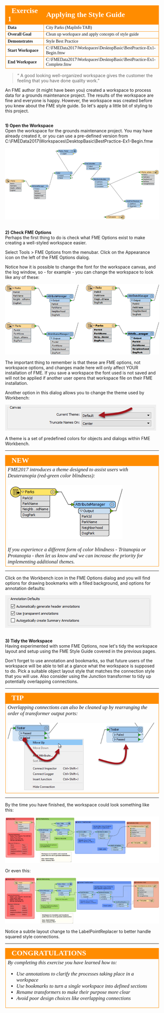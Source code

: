 <!--Exercise Section-->


<table style="border-spacing: 0px;border-collapse: collapse;font-family:serif">
<tr>
<td width=25% style="vertical-align:middle;background-color:darkorange;border: 2px solid darkorange">
<i class="fa fa-cogs fa-lg fa-pull-left fa-fw" style="color:white;padding-right: 12px;vertical-align:text-top"></i>
<span style="color:white;font-size:x-large;font-weight: bold">Exercise 1</span>
</td>
<td style="border: 2px solid darkorange;background-color:darkorange;color:white">
<span style="color:white;font-size:x-large;font-weight: bold">Applying the Style Guide</span>
</td>
</tr>

<tr>
<td style="border: 1px solid darkorange; font-weight: bold">Data</td>
<td style="border: 1px solid darkorange">City Parks (MapInfo TAB)</td>
</tr>

<tr>
<td style="border: 1px solid darkorange; font-weight: bold">Overall Goal</td>
<td style="border: 1px solid darkorange">Clean up workspace and apply concepts of style guide</td>
</tr>

<tr>
<td style="border: 1px solid darkorange; font-weight: bold">Demonstrates</td>
<td style="border: 1px solid darkorange">Style Best Practice</td>
</tr>

<tr>
<td style="border: 1px solid darkorange; font-weight: bold">Start Workspace</td>
<td style="border: 1px solid darkorange">C:\FMEData2017\Workspaces\DesktopBasic\BestPractice-Ex1-Begin.fmw</td>
</tr>

<tr>
<td style="border: 1px solid darkorange; font-weight: bold">End Workspace</td>
<td style="border: 1px solid darkorange">C:\FMEData2017\Workspaces\DesktopBasic\BestPractice-Ex1-Complete.fmw</td>
</tr>

</table>

>“ A good looking well-organized workspace gives the customer the feeling that you have done quality work.”

An FME author (it might have been you) created a workspace to process data for a grounds maintenance project. The results of the workspace are fine and everyone is happy. However, the workspace was created before you knew about the FME style guide. So let's apply a little bit of styling to this project. 


<br>**1) Open the Workspace**
<br>Open the workspace for the grounds maintenance project. You may have already created it, or you can use a pre-defined version from C:\FMEData2017\Workspaces\DesktopBasic\BestPractice-Ex1-Begin.fmw

![](./Images/Img3.200.Ex1.UnstyledWorkspace.png)


<br>**2) Check FME Options**
<br>Perhaps the first thing to do is check what FME Options exist to make creating a well-styled workspace easier.

Select Tools > FME Options from the menubar. Click on the Appearance icon on the left of the FME Options dialog.

Notice how it is possible to change the font for the workspace canvas, and the log window, so - for example - you can change the workspace to look like any of these:

![](./Images/Img3.201.Ex1.TextStyles.png)

The important thing to remember is that these are FME options, not workspace options, and changes made here will only affect YOUR installation of FME. If you save a workspace the font used is not saved and will not be applied if another user opens that workspace file on their FME installation.

Another option in this dialog allows you to change the theme used by Workbench:

![](./Images/Img3.202.Ex1.ThemeOption.png)

A theme is a set of predefined colors for objects and dialogs within FME Workbench. 

---

<!--New Section--> 

<table style="border-spacing: 0px">
<tr>
<td style="vertical-align:middle;background-color:darkorange;border: 2px solid darkorange">
<i class="fa fa-bolt fa-lg fa-pull-left fa-fw" style="color:white;padding-right: 12px;vertical-align:text-top"></i>
<span style="color:white;font-size:x-large;font-weight: bold;font-family:serif">NEW</span>
</td>
</tr>

<tr>
<td style="border: 1px solid darkorange">
<span style="font-family:serif; font-style:italic; font-size:larger">
FME2017 introduces a theme designed to assist users with Deuteranopia (red-green color blindness):
<br><br><img src="./Images/Img3.203.Ex1.DeuteranopiaTheme.png">
<br><br>If you experience a different form of color blindness - Tritanopia or Protanopia - then let us know and we can increase the priority for implementing additional themes.
</span>
</td>
</tr>
</table>

---

Click on the Workbench icon in the FME Options dialog and you will find options for drawing bookmarks with a filled background, and options for annotation defaults:

![](./Images/Img3.204.Ex1.AnnotationDefaults.png)



<br>**3) Tidy the Workspace**
<br>Having experimented with some FME Options, now let's tidy the workspace layout and setup using the FME Style Guide covered in the previous pages.

Don't forget to use annotation and bookmarks, so that future users of the workspace will be able to tell at a glance what the workspace is supposed to do. Pick a suitable object layout style that matches the connection style that you will use. Also consider using the Junction transformer to tidy up potentially overlapping connections.

---

<!--Tip Section--> 

<table style="border-spacing: 0px">
<tr>
<td style="vertical-align:middle;background-color:darkorange;border: 2px solid darkorange">
<i class="fa fa-info-circle fa-lg fa-pull-left fa-fw" style="color:white;padding-right: 12px;vertical-align:text-top"></i>
<span style="color:white;font-size:x-large;font-weight: bold;font-family:serif">TIP</span>
</td>
</tr>

<tr>
<td style="border: 1px solid darkorange">
<span style="font-family:serif; font-style:italic; font-size:larger">
Overlapping connections can also be cleaned up by rearranging the order of transformer output ports:
<br><br><img src="./Images/Img3.205.Ex1.ReorderPorts.png">
</span>
</td>
</tr>
</table>

---

By the time you have finished, the workspace could look something like this:

![](./Images/Img3.206.Ex1.CurveStyleWorkspace.png)

Or even this:

![](./Images/Img3.207.Ex1.ManhattanStyleWorkspace.png)

Notice a subtle layout change to the LabelPointReplacer to better handle squared style connections. 

---

<!--Exercise Congratulations Section--> 

<table style="border-spacing: 0px">
<tr>
<td style="vertical-align:middle;background-color:darkorange;border: 2px solid darkorange">
<i class="fa fa-thumbs-o-up fa-lg fa-pull-left fa-fw" style="color:white;padding-right: 12px;vertical-align:text-top"></i>
<span style="color:white;font-size:x-large;font-weight: bold;font-family:serif">CONGRATULATIONS</span>
</td>
</tr>

<tr>
<td style="border: 1px solid darkorange">
<span style="font-family:serif; font-style:italic; font-size:larger">
By completing this exercise you have learned how to:
<br>
<ul><li>Use annotations to clarify the processes taking place in a workspace</li>
<li>Use bookmarks to turn a single workspace into defined sections</li>
<li>Rename transformers to make their purpose more clear</li>
<li>Avoid poor design choices like overlapping connections</li></ul>
</span>
</td>
</tr>
</table>
